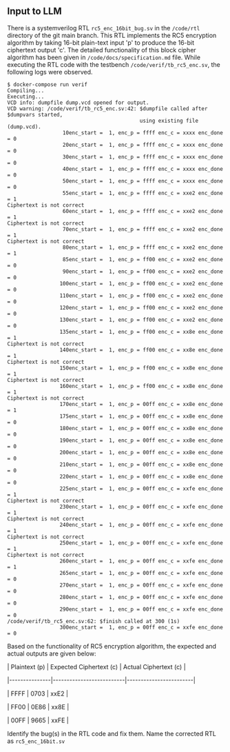 ## Input to LLM

There is a systemverilog RTL `rc5_enc_16bit_bug.sv` in the `/code/rtl` directory of the git main branch. This RTL implements the RC5 encryption algorithm by taking 16-bit plain-text input 'p' to produce the 16-bit ciphertext output 'c'. The detailed functionality of this block cipher algorithm has been given in `/code/docs/specification.md` file. While executing the RTL code with the testbench `/code/verif/tb_rc5_enc.sv`, the following logs were observed.

```
$ docker-compose run verif
Compiling...
Executing...
VCD info: dumpfile dump.vcd opened for output.
VCD warning: /code/verif/tb_rc5_enc.sv:42: $dumpfile called after $dumpvars started,
                                           using existing file (dump.vcd).
                  10enc_start =  1, enc_p = ffff enc_c = xxxx enc_done = 0
                  20enc_start =  1, enc_p = ffff enc_c = xxxx enc_done = 0
                  30enc_start =  1, enc_p = ffff enc_c = xxxx enc_done = 0
                  40enc_start =  1, enc_p = ffff enc_c = xxxx enc_done = 0
                  50enc_start =  1, enc_p = ffff enc_c = xxxx enc_done = 0
                  55enc_start =  1, enc_p = ffff enc_c = xxe2 enc_done = 1
Ciphertext is not correct
                  60enc_start =  1, enc_p = ffff enc_c = xxe2 enc_done = 1
Ciphertext is not correct
                  70enc_start =  1, enc_p = ffff enc_c = xxe2 enc_done = 1
Ciphertext is not correct
                  80enc_start =  1, enc_p = ffff enc_c = xxe2 enc_done = 1
                  85enc_start =  1, enc_p = ff00 enc_c = xxe2 enc_done = 0
                  90enc_start =  1, enc_p = ff00 enc_c = xxe2 enc_done = 0
                 100enc_start =  1, enc_p = ff00 enc_c = xxe2 enc_done = 0
                 110enc_start =  1, enc_p = ff00 enc_c = xxe2 enc_done = 0
                 120enc_start =  1, enc_p = ff00 enc_c = xxe2 enc_done = 0
                 130enc_start =  1, enc_p = ff00 enc_c = xxe2 enc_done = 0
                 135enc_start =  1, enc_p = ff00 enc_c = xx8e enc_done = 1
Ciphertext is not correct
                 140enc_start =  1, enc_p = ff00 enc_c = xx8e enc_done = 1
Ciphertext is not correct
                 150enc_start =  1, enc_p = ff00 enc_c = xx8e enc_done = 1
Ciphertext is not correct
                 160enc_start =  1, enc_p = ff00 enc_c = xx8e enc_done = 1
Ciphertext is not correct
                 170enc_start =  1, enc_p = 00ff enc_c = xx8e enc_done = 1
                 175enc_start =  1, enc_p = 00ff enc_c = xx8e enc_done = 0
                 180enc_start =  1, enc_p = 00ff enc_c = xx8e enc_done = 0
                 190enc_start =  1, enc_p = 00ff enc_c = xx8e enc_done = 0
                 200enc_start =  1, enc_p = 00ff enc_c = xx8e enc_done = 0
                 210enc_start =  1, enc_p = 00ff enc_c = xx8e enc_done = 0
                 220enc_start =  1, enc_p = 00ff enc_c = xx8e enc_done = 0
                 225enc_start =  1, enc_p = 00ff enc_c = xxfe enc_done = 1
Ciphertext is not correct
                 230enc_start =  1, enc_p = 00ff enc_c = xxfe enc_done = 1
Ciphertext is not correct
                 240enc_start =  1, enc_p = 00ff enc_c = xxfe enc_done = 1
Ciphertext is not correct
                 250enc_start =  1, enc_p = 00ff enc_c = xxfe enc_done = 1
Ciphertext is not correct
                 260enc_start =  1, enc_p = 00ff enc_c = xxfe enc_done = 1
                 265enc_start =  1, enc_p = 00ff enc_c = xxfe enc_done = 0
                 270enc_start =  1, enc_p = 00ff enc_c = xxfe enc_done = 0
                 280enc_start =  1, enc_p = 00ff enc_c = xxfe enc_done = 0
                 290enc_start =  1, enc_p = 00ff enc_c = xxfe enc_done = 0
/code/verif/tb_rc5_enc.sv:62: $finish called at 300 (1s)
                 300enc_start =  1, enc_p = 00ff enc_c = xxfe enc_done = 0
```
Based on the functionality of RC5 encryption algorithm, the expected and actual outputs are given below:

| Plaintext (p) | Expected Ciphertext (c) | Actual Ciphertext (c) |

|---------------|--------------------------|------------------------|

| FFFF          | 0703                     | xxE2                   |

| FF00          | 0E86                     | xx8E                   |

| 00FF          | 9665                     | xxFE                   |


Identify the bug(s) in the RTL code and fix them. Name the corrected RTL as `rc5_enc_16bit.sv`
